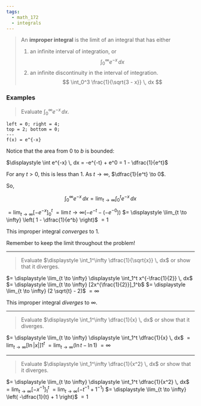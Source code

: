 ```yaml
---
tags:
  - math_172
  - integrals
---
```


> An **improper integral** is the limit of an integral that has either
> 1. an infinite interval of integration, or
> $$ \int_0^\infty e^{-x} \, dx $$
> 2. an infinite discontinuity in the interval of integration.
> $$ \int_0^3 \frac{1}{\sqrt{3 - x}} \, dx $$

### Examples

> Evaluate $\displaystyle \int_0^\infty e^{-x} \, dx$.

```desmos-graph
left = 0; right = 4;
top = 2; bottom = 0;
---
f(x) = e^{-x}
```

Notice that the area from 0 to $b$ is bounded:

$\displaystyle \int e^{-x} \, dx = -e^{-t} + e^0 = 1 - \dfrac{1}{e^t}$

For any $t > 0$, this is less than 1.
As $t \to \infty$, $\dfrac{1}{e^t} \to 0$.

So,

$$ \int_0^\infty e^{-x} \, dx = \lim_{t \to \infty} \int_0^t e^{-x} \, dx $$

$= \displaystyle \lim_{t \to \infty} [-e^{-x}]_0^t$
$= \displaystyle \lim{t \to \infty} (-e^{-t} - (-e^{-0}))$
$= \displaystyle \lim_{t \to \infty} \left( 1 - \dfrac{1}{e^b} \right)$
$= 1$

This improper integral *converges* to 1.

Remember to keep the limit throughout the problem!

---

> Evaluate $\displaystyle \int_1^\infty \dfrac{1}{\sqrt{x}} \, dx$ or show that it diverges.

$= \displaystyle \lim_{t \to \infty} \displaystyle \int_1^t x^{-\frac{1}{2}} \, dx$
$= \displaystyle \lim_{t \to \infty} [2x^{\frac{1}{2}}]_1^b$
$= \displaystyle \lim_{t \to \infty} (2 \sqrt{t} - 2)$
$= \infty$

This improper integral *diverges* to $\infty$.

---

> Evaluate $\displaystyle \int_1^\infty \dfrac{1}{x} \, dx$ or show that it diverges.

$= \displaystyle \lim_{t \to \infty} \displaystyle \int_1^t \dfrac{1}{x} \, dx$
$= \displaystyle \lim_{t \to \infty} [\ln |x|]1^t$
$= \displaystyle \lim_{t \to \infty} (\ln t - \ln 1)$
$= \infty$

---

> Evaluate $\displaystyle \int_1^\infty \dfrac{1}{x^2} \, dx$ or show that it diverges.

$= \displaystyle \lim_{t \to \infty} \displaystyle \int_1^t \dfrac{1}{x^2} \, dx$
$= \displaystyle \lim_{t \to \infty} [-x^{-1}]_1^t$
$= \displaystyle \lim_{t \to \infty} (-t^{-1} + 1^{-1})$
$= \displaystyle \lim_{t \to \infty} \left( -\dfrac{1}{t} + 1 \right)$
$= 1$